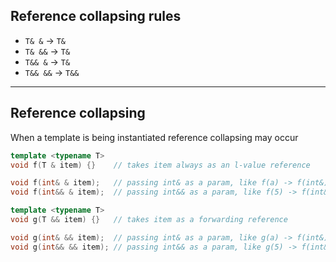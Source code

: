 ## Reference collapsing rules

* <!-- .element: class="fragment fade-in" --> <code>T& &</code> -> <code>T&</code>
* <!-- .element: class="fragment fade-in" --> <code>T& &&</code> -> <code>T&</code>
* <!-- .element: class="fragment fade-in" --> <code>T&& &</code> -> <code>T&</code>
* <!-- .element: class="fragment fade-in" --> <code>T&& &&</code> -> <code>T&&</code>

___

## Reference collapsing

When a template is being instantiated reference collapsing may occur

```cpp
template <typename T>
void f(T & item) {}    // takes item always as an l-value reference

void f(int& & item);   // passing int& as a param, like f(a) -> f(int&)
void f(int&& & item);  // passing int&& as a param, like f(5) -> f(int&)
```
<!-- .element: class="fragment fade-in" -->

```cpp
template <typename T>
void g(T && item) {}   // takes item as a forwarding reference

void g(int& && item);  // passing int& as a param, like g(a) -> f(int&)
void g(int&& && item); // passing int&& as a param, like g(5) -> f(int&&)
```
<!-- .element: class="fragment fade-in" -->

